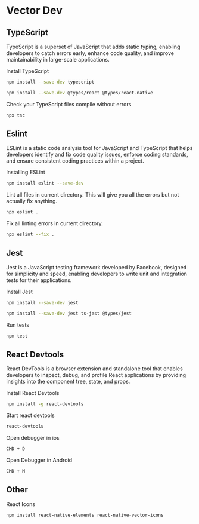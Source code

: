 # Vector Dev

## TypeScript
TypeScript is a superset of JavaScript that adds static typing, enabling developers to catch errors early, enhance code quality, and improve maintainability in large-scale applications.

Install TypeScript
```bash
npm install --save-dev typescript

npm install --save-dev @types/react @types/react-native
```

Check your TypeScript files compile without errors

```bash
npx tsc
```

## Eslint

ESLint is a static code analysis tool for JavaScript and TypeScript that helps developers identify and fix code quality issues, enforce coding standards, and ensure consistent coding practices within a project.

Installing ESLint
```bash
npm install eslint --save-dev
```

Lint all files in current directory. This will give you all the errors but not actually fix anything.
```bash
npx eslint .
```

Fix all linting errors in current directory.
```bash
npx eslint --fix .
```

## Jest
Jest is a JavaScript testing framework developed by Facebook, designed for simplicity and speed, enabling developers to write unit and integration tests for their applications.

Install Jest
```bash
npm install --save-dev jest

npm install --save-dev jest ts-jest @types/jest
```

Run tests

```bash
npm test
```

## React Devtools
React DevTools is a browser extension and standalone tool that enables developers to inspect, debug, and profile React applications by providing insights into the component tree, state, and props.

Install React Devtools
```bash
npm install -g react-devtools
```

Start react devtools
```bash
react-devtools
```

Open debugger in ios
```bash
CMD + D
```

Open Debugger in Android
```bash
CMD + M
```

## Other

React Icons
```bash
npm install react-native-elements react-native-vector-icons
```
